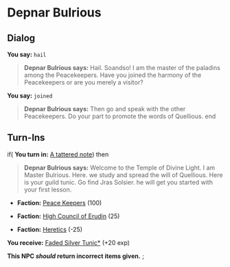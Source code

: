 # Depnar Bulrious
## Dialog

**You say:** `hail`



>**Depnar Bulrious says:** Hail. Soandso! I am the master of the paladins among the Peacekeepers. Have you joined the harmony of the Peacekeepers or are you merely a visitor?

**You say:** `joined`



>**Depnar Bulrious says:** Then go and speak with the other Peacekeepers. Do your part to promote the words of Quellious.
end

## Turn-Ins




if( **You turn in:** [A tattered note](/item/18726)) then 


>**Depnar Bulrious says:** Welcome to the Temple of Divine Light. I am Master Bulrious. Here. we study and spread the will of Quellious. Here is your guild tunic. Go find Jras Solsier. he will get you started with your first lesson.


* __Faction:__ [Peace Keepers](/faction/298) (100)


* __Faction:__ [High Council of Erudin](/faction/266) (25)


* __Faction:__ [Heretics](/faction/265) (-25)


 **You receive:**  [Faded Silver Tunic*](/item/13546) (+20 exp)

**This NPC *should* return incorrect items given.**
;


